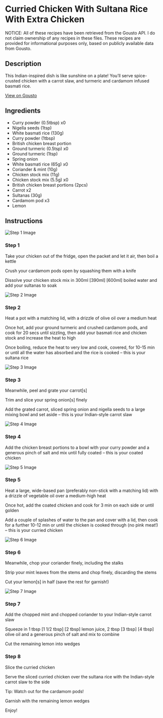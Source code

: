 # Curried Chicken With Sultana Rice With Extra Chicken

NOTICE: All of these recipes have been retrieved from the Gousto API. I do not claim ownership of any recipes in these files. These recipes are provided for informational purposes only, based on publicly available data from Gousto.

## Description

This Indian-inspired dish is like sunshine on a plate! You’ll serve spice-crusted chicken with a carrot slaw, and turmeric and cardamom infused basmati rice.

[View on Gousto](https://www.gousto.co.uk/recipes/cookbook/curried-chicken-with-sultana-rice-with-extra-chicken)

## Ingredients

- Curry powder (0.5tbsp) x0
- Nigella seeds (1tsp)
- White basmati rice (130g)
- Curry powder (1tbsp)
- British chicken breast portion
- Ground turmeric (0.5tsp) x0
- Ground turmeric (1tsp)
- Spring onion
- White basmati rice (65g) x0
- Coriander & mint (10g)
- Chicken stock mix (11g)
- Chicken stock mix (5.5g) x0
- British chicken breast portions (2pcs)
- Carrot x2
- Sultanas (30g)
- Cardamom pod x3
- Lemon

## Instructions

![Step 1 Image](https://production-media.gousto.co.uk/cms/recipe-step-image/Step-1-1728999513768-x200.jpg)

### Step 1

Take your chicken out of the fridge, open the packet and let it air, then boil a kettle

Crush your cardamom pods open by squashing them with a knife

Dissolve your chicken stock mix in 300ml<span class="text-danger"> <span class="text-purple">[390ml]</span> [600ml]</span> boiled water and add your sultanas to soak

![Step 2 Image](https://production-media.gousto.co.uk/cms/recipe-step-image/Step-2-1728999518013-x200.jpg)

### Step 2

Heat a pot with a matching lid, with a drizzle of olive oil over a medium heat

Once hot, add your ground turmeric and crushed cardamom pods, and cook for 20 secs until sizzling, then add your basmati rice and chicken stock and increase the heat to high

Once boiling, reduce the heat to very low and cook, covered, for 10-15 min or until all the water has absorbed and the rice is cooked – this is your sultana rice

![Step 3 Image](https://production-media.gousto.co.uk/cms/recipe-step-image/Step-3-1728999521346-x200.jpg)

### Step 3

Meanwhile, peel and grate your carrot[s]

Trim and slice your spring onion[s] finely

Add the grated carrot, sliced spring onion and nigella seeds to a large mixing bowl and set aside – this is your Indian-style carrot slaw

![Step 4 Image](https://production-media.gousto.co.uk/cms/recipe-step-image/Step-4-1728999525075-x200.jpg)

### Step 4

Add the chicken breast portions to a bowl with your curry powder and a generous pinch of salt and mix until fully coated – this is your coated chicken

![Step 5 Image](https://production-media.gousto.co.uk/cms/recipe-step-image/Step-5-1728999528679-x200.jpg)

### Step 5

Heat a large, wide-based pan (preferably non-stick with a matching lid) with a drizzle of vegetable oil over a medium-high heat

Once hot, add the coated chicken and cook for 3 min on each side or until golden

Add a couple of splashes of water to the pan and cover with a lid, then cook for a further 10-12 min or until the chicken is cooked through (no pink meat!) – this is your curried chicken

![Step 6 Image](https://production-media.gousto.co.uk/cms/recipe-step-image/Step-6-1728999532267-x200.jpg)

### Step 6

Meanwhile, chop your coriander finely, including the stalks

Strip your mint leaves from the stems and chop finely, discarding the stems

Cut your lemon[s] in half (save the rest for garnish!)

![Step 7 Image](https://production-media.gousto.co.uk/cms/recipe-step-image/Step-7-1728999535435-x200.jpg)

### Step 7

Add the chopped mint and chopped coriander to your Indian-style carrot slaw

Squeeze in 1 tbsp <span class="text-purple">[1 1/2 tbsp]</span> <span class="text-danger">[2 tbsp]</span> lemon juice, 2 tbsp <span class="text-purple">[3 tbsp]</span><span class="text-danger"> [4 tbsp]</span> olive oil and a generous pinch of salt and mix to combine

Cut the remaining lemon into wedges

### Step 8

Slice the curried chicken

Serve the sliced curried chicken over the sultana rice with the Indian-style carrot slaw to the side

Tip: Watch out for the cardamom pods!

Garnish with the remaining lemon wedges

Enjoy!


